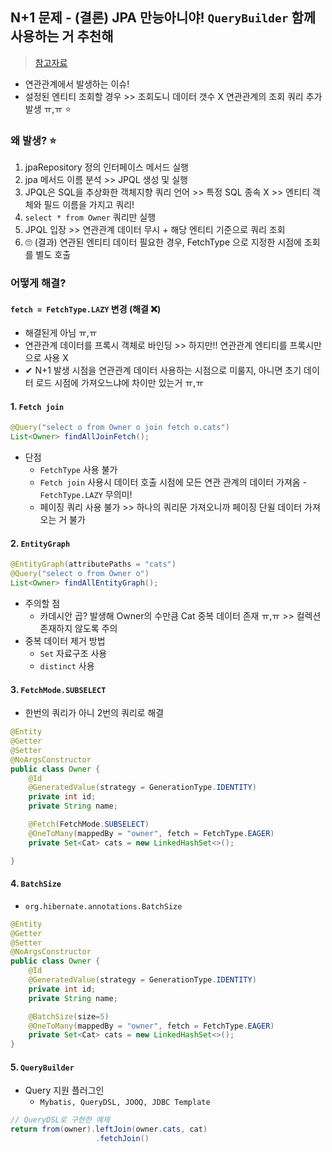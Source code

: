 ## N+1 문제 - (결론) JPA 만능아니야! `QueryBuilder` 함께 사용하는 거 추천해
> [참고자료](https://incheol-jung.gitbook.io/docs/q-and-a/spring/n+1) 

- 연관관계에서 발생하는 이슈!
- 설정된 엔티티 조회할 경우 >> 조회도니 데이터 갯수 X 연관관계의 조회 쿼리 추가 발생 ㅠ,ㅠ ⭐

### 왜 발생? ⭐
1. jpaRepository 정의 인터페이스 메서드 실행
2. jpa 메서드 이름 분석 >> JPQL 생성 및 실행
3. JPQL은 SQL을 추상화한 객체지향 쿼리 언어 >> 특정 SQL 종속 X >> 엔티티 객체와 필드 이름을 가지고 쿼리!
4. `select * from Owner` 쿼리만 실행
5. JPQL 입장 >> 연관관계 데이터 무시 + 해당 엔티티 기준으로 쿼리 조회
6. 🙄 (결과) 연관된 엔티티 데이터 필요한 경우, FetchType 으로 지정한 시점에 조회를 별도 호출

### 어떻게 해결?
#### `fetch = FetchType.LAZY` 변경 (해결 ❌) 
- 해결된게 아님 ㅠ,ㅠ
- 연관관계 데이터를 프록시 객체로 바인딩 >> 하지만!! 연관관계 엔티티를 프록시만으로 사용 X 
- ✔ N+1 발생 시점을 연관관계 데이터 사용하는 시점으로 미룰지, 아니면 초기 데이터 로드 시점에 가져오느냐에 차이만 있는거 ㅠ,ㅠ

#### 1. `Fetch join`
```java
@Query("select o from Owner o join fetch o.cats")
List<Owner> findAllJoinFetch();
```


- 단점
  - `FetchType` 사용 불가
  - `Fetch join` 사용시 데이터 호출 시점에 모든 연관 관계의 데이터 가져옴 - `FetchType.LAZY` 무의미!
  - 페이징 쿼리 사용 불가 >> 하나의 쿼리문 가져오니까 페이징 단윌 데이터 가져오는 거 불가

#### 2. `EntityGraph`
```java
@EntityGraph(attributePaths = "cats")
@Query("select o from Owner o")
List<Owner> findAllEntityGraph();
```


- 주의할 점
  - 카데시안 곱? 발생해 Owner의 수만큼 Cat 중복 데이터 존재 ㅠ,ㅠ  >> 컬렉션 존재하지 않도록 주의
- 중복 데이터 제거 방법
  - `Set` 자료구조 사용
  - `distinct` 사용
#### 3. `FetchMode.SUBSELECT`
- 한번의 쿼리가 아니 2번의 쿼리로 해결



```JAVA
@Entity
@Getter
@Setter
@NoArgsConstructor
public class Owner {
    @Id
    @GeneratedValue(strategy = GenerationType.IDENTITY)
    private int id;
    private String name;

    @Fetch(FetchMode.SUBSELECT)
    @OneToMany(mappedBy = "owner", fetch = FetchType.EAGER)
    private Set<Cat> cats = new LinkedHashSet<>();

}
```
#### 4. `BatchSize`
- `org.hibernate.annotations.BatchSize`


```java
@Entity
@Getter
@Setter
@NoArgsConstructor
public class Owner {
    @Id
    @GeneratedValue(strategy = GenerationType.IDENTITY)
    private int id;
    private String name;

    @BatchSize(size=5)
    @OneToMany(mappedBy = "owner", fetch = FetchType.EAGER)
    private Set<Cat> cats = new LinkedHashSet<>();
}
```
#### 5. `QueryBuilder`
- Query 지원 플러그인
  - `Mybatis, QueryDSL, JOOQ, JDBC Template`


```java
// QueryDSL로 구현한 예제
return from(owner).leftJoin(owner.cats, cat)
                   .fetchJoin()
```
